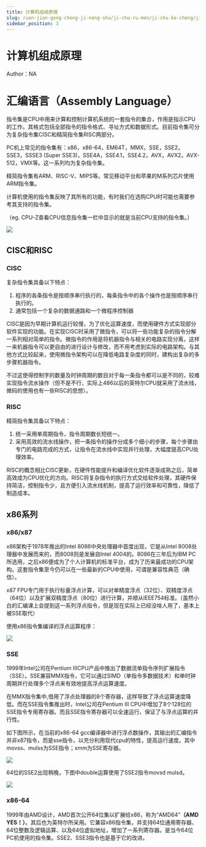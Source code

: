 ```yaml
---
title: 计算机组成原理
slug: ruan-jian-gong-cheng-ji-neng-shu/ji-chu-ru-men/ji-chu-ke-cheng/ji-suan-ji-zu-cheng-yuan-li/ji-suan-ji-zu-cheng-yuan-li
sidebar_position: 3
---
```


# 计算机组成原理

Author：NA

# 汇编语言（Assembly Language）

指令集是CPU中用来计算和控制计算机系统的一套指令的集合，作用是指示CPU的工作。其格式包括全部指令的指令格式、寻址方式和数据形式。目前指令集可分为复杂指令集CISC和精简指令集RISC两部分。

PC机上常见的指令集有：x86，x86-64，EM64T，MMX，SSE，SSE2，SSE3，SSSE3 (Super SSE3)，SSE4A，SSE4.1，SSE4.2，AVX，AVX2，AVX-512，VMX等。这一系列均为复杂指令集。

精简指令集有ARM、RISC-V、MIPS等。常见移动平台和苹果的M系列芯片使用ARM指令集。

计算机使用的指令集反映了其所有的功能，有时我们在选购CPU时可能也需要参考其支持的指令集。

（eg. CPU-Z查看CPU信息指令集一栏中显示的就是当前CPU支持的指令集。）

<img src="/assets/IT9abJB0moHckRxGaSacW4Minwg.png" src-width="500" src-height="501" align="center"/>

## CISC和RISC

### CISC

复杂指令集具备以下特点：

1. 程序的各条指令是按顺序串行执行的，每条指令中的各个操作也是按顺序串行执行的。
2. 通常包括一个复杂的数据通路和一个微程序控制器

CISC是因为早期计算机运行较慢，为了优化运算速度，而使用硬件方式实现部分软件实现的功能。在实现CISC时采用了微指令，可以将一些功能复杂的指令分解一系列相对简单的指令。微指令的作用是将机器指令与相关的电路实现分离，这样一来机器指令可以更自由的进行设计与修改，而不用考虑到实际的电路架构。与其他方式比较起来，使用微指令架构可以在降低电路复杂度的同时，建构出复杂的多步骤机器指令。

不过这使得控制字的数量及时钟周期的数目对于每一条指令都可以是不同的，较难实现指令流水操作（但不是不行，实际上486以后的英特尔CPU就采用了流水线，微码的使用也有一些RISC的思想）。

### RISC

精简指令集具备以下特点：

1. 统一采用单周期指令，指令周期数长短统一。
2. 采用高效的流水线操作，把一条指令的操作分成多个细小的步骤，每个步骤由专门的电路完成的方式，让指令在流水线中实现并行处理，大幅度提高CPU处理效率。

RISC的概念相比CISC更新，在硬件性能提升和编译优化软件逐渐成熟之后，简单高效成为CPU优化的方向。RISC将复杂指令的执行方式交给软件处理，其硬件保持简洁，控制指令少，且方便引入流水线机制，提高了运行效率和可靠性，降低了制造成本。

## x86系列

### x86/x87

x86架构于1978年推出的Intel 8086中央处理器中首度出现，它是从Intel 8008处理器中发展而来的，而8008则是发展自Intel 4004的。8086在三年后为IBM PC所选用，之后x86便成为了个人计算机的标准平台，成为了历来最成功的CPU架构。这套指令集至今仍可以在一些最新的CPU中使用，可谓是兼容性典范（确信）。

x87 FPU专门用于执行标量浮点计算，可以对单精度浮点（32位）、双精度浮点（64位）以及扩展双精度浮点（80位）进行计算，并顺从IEEE754标准。（虽然小白的汇编课上会提到这一系列浮点指令，但是现在实际上已经没啥人用了，基本上被SSE取代）

使用x86指令集编译的浮点运算程序：

<img src="/assets/BmWjb7b4GoBYryxNlH7c0xOVnve.png" src-width="1282" src-height="573" align="center"/>

### SSE

1999年Intel公司在Pentium IIICPU产品中推出了数据流单指令序列扩展指令（SSE）。SSE兼容MMX指令，它可以通过SIMD（单指令多数据技术）和单时钟周期并行处理多个浮点来有效地提高浮点运算速度。

在MMX指令集中,借用了浮点处理器的8个寄存器，这样导致了浮点运算速度降低。而在SSE指令集推出时，Intel公司在Pentium III CPU中增加了8个128位的SSE指令专用寄存器。而且SSE指令寄存器可以全速运行，保证了与浮点运算的并行性。

如下图所示，在当前的x86-64 gcc编译器中进行浮点数操作，其输出的汇编指令并非x87指令，而是sse指令，以充分利用现代cpu的特性，提高运行速度。其中movss、mulss为SSE指令；xmm为SSE寄存器。

<img src="/assets/DQAvbIil4oyVUKxsd3gcse7unyh.png" src-width="1276" src-height="425" align="center"/>

64位的SSE2出现稍晚，下图中double运算使用了SSE2指令movsd mulsd。

<img src="/assets/AKphbxQNyoqG90xHPRIcjDcxn2f.png" src-width="1270" src-height="459" align="center"/>

### x86-64

1999年由AMD设计，AMD首次公开64位集以扩展给x86，称为“AMD64”<b>（AMD YES！）</b>。其后也为英特尔所采用。它兼容x86指令集，并支持64位通用寄存器、64位整数及逻辑运算、以及64位虚拟地址，增加了一系列寄存器。是当今64位PC机使用的指令集。SSE2、SSE3指令也是基于它的改进。

